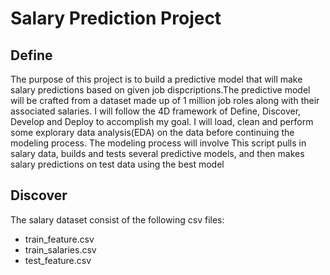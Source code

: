 # Salary Prediction Project 

## Define
The purpose of this project is to build a predictive model that will make salary predictions based on given job dispcriptions.The predictive model will be crafted from a dataset made up of 1 million job roles along with their associated salaries. I will follow the 4D framework of Define, Discover, Develop and Deploy to accomplish my goal. I will load, clean and perform some explorary data analysis(EDA) on the data before continuing the modeling process. The modeling process will involve This script pulls in salary data, builds and tests several predictive models, and then makes salary predictions on test data using the best model


## Discover
The salary dataset consist of the following csv files:
- train_feature.csv
- train_salaries.csv
- test_feature.csv
